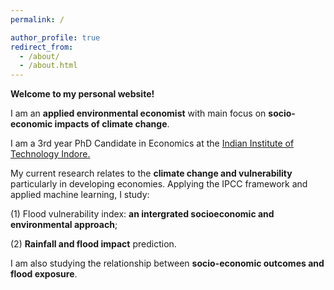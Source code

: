 ```yaml
---
permalink: /

author_profile: true
redirect_from: 
  - /about/
  - /about.html
---
```


**Welcome to my personal website!**

I am an **applied environmental economist** with main focus on **socio-economic impacts of climate change**.

I am a 3rd year PhD Candidate in Economics at the [Indian Institute of Technology Indore.](https://www.iiti.ac.in/)

My current research relates to the **climate change and vulnerability** particularly in developing economies. Applying the IPCC framework and applied machine learning, I study: 

(1) Flood vulnerability index: **an intergrated socioeconomic and environmental approach**; 

(2) **Rainfall and flood impact** prediction. 

I am also studying the relationship between **socio-economic outcomes and flood exposure**.




